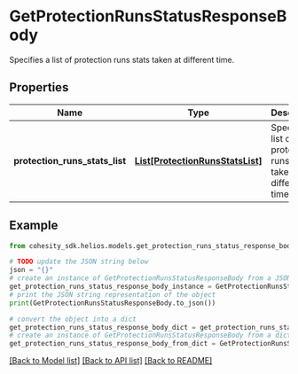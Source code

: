 # GetProtectionRunsStatusResponseBody

Specifies a list of protection runs stats taken at different time.

## Properties

Name | Type | Description | Notes
------------ | ------------- | ------------- | -------------
**protection_runs_stats_list** | [**List[ProtectionRunsStatsList]**](ProtectionRunsStatsList.md) | Specifies a list of protection runs stats taken at different time. | [optional] 

## Example

```python
from cohesity_sdk.helios.models.get_protection_runs_status_response_body import GetProtectionRunsStatusResponseBody

# TODO update the JSON string below
json = "{}"
# create an instance of GetProtectionRunsStatusResponseBody from a JSON string
get_protection_runs_status_response_body_instance = GetProtectionRunsStatusResponseBody.from_json(json)
# print the JSON string representation of the object
print(GetProtectionRunsStatusResponseBody.to_json())

# convert the object into a dict
get_protection_runs_status_response_body_dict = get_protection_runs_status_response_body_instance.to_dict()
# create an instance of GetProtectionRunsStatusResponseBody from a dict
get_protection_runs_status_response_body_from_dict = GetProtectionRunsStatusResponseBody.from_dict(get_protection_runs_status_response_body_dict)
```
[[Back to Model list]](../README.md#documentation-for-models) [[Back to API list]](../README.md#documentation-for-api-endpoints) [[Back to README]](../README.md)


